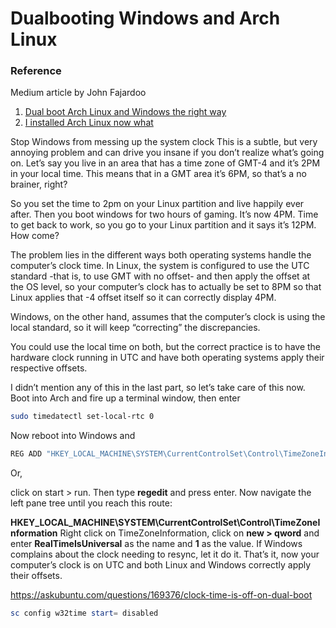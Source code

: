 # Dualbooting Windows and Arch Linux


### Reference

Medium article by John Fajardoo
1. [Dual boot Arch Linux and Windows the right way](https://medium.com/swlh/dual-boot-arch-linux-and-windows-the-right-way-7f59969f7525)
2. [I installed Arch Linux now what](https://medium.com/@fajardocj/i-installed-arch-linux-now-what-b032ebe8be06)

Stop Windows from messing up the system clock
This is a subtle, but very annoying problem and can drive you insane if you don’t realize what’s going on. Let’s say you live in an area that has a time zone of GMT-4 and it’s 2PM in your local time. This means that in a GMT area it’s 6PM, so that’s a no brainer, right?

So you set the time to 2pm on your Linux partition and live happily ever after. Then you boot windows for two hours of gaming. It’s now 4PM. Time to get back to work, so you go to your Linux partition and it says it’s 12PM. How come?

The problem lies in the different ways both operating systems handle the computer’s clock time. In Linux, the system is configured to use the UTC standard -that is, to use GMT with no offset- and then apply the offset at the OS level, so your computer’s clock has to actually be set to 8PM so that Linux applies that -4 offset itself so it can correctly display 4PM.

Windows, on the other hand, assumes that the computer’s clock is using the local standard, so it will keep “correcting” the discrepancies.

You could use the local time on both, but the correct practice is to have the hardware clock running in UTC and have both operating systems apply their respective offsets.

I didn’t mention any of this in the last part, so let’s take care of this now. Boot into Arch and fire up a terminal window, then enter

```sh
sudo timedatectl set-local-rtc 0
```

Now reboot into Windows and
```ps1
REG ADD "HKEY_LOCAL_MACHINE\SYSTEM\CurrentControlSet\Control\TimeZoneInformation" /v RealTimeIsUniversal /t REG_DWORD /d 1 /f
```

Or,

click on start > run. Then type **regedit** and press enter. Now navigate the left pane tree until you reach this route:

**HKEY_LOCAL_MACHINE\SYSTEM\CurrentControlSet\Control\TimeZoneInformation**
Right click on TimeZoneInformation, click on **new > qword** and enter **RealTimeIsUniversal** as the name and **1** as the value. If Windows complains about the clock needing to resync, let it do it. That’s it, now your computer’s clock is on UTC and both Linux and Windows correctly apply their offsets.

https://askubuntu.com/questions/169376/clock-time-is-off-on-dual-boot

```ps1
sc config w32time start= disabled
```


